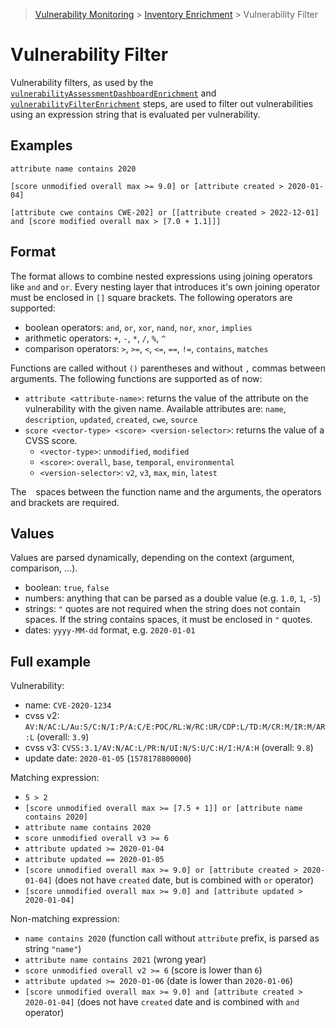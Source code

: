 > [Vulnerability Monitoring](../inventory-enrichment-overview.md) > [Inventory Enrichment](inventory-enrichment.md) >
> Vulnerability Filter

# Vulnerability Filter

Vulnerability filters, as used by the
[`vulnerabilityAssessmentDashboardEnrichment`](steps.md#vulnerability-assessment-dashboard-vad) and
[`vulnerabilityFilterEnrichment`](steps.md#vulnerability-filter) steps, are used to filter out vulnerabilities using an
expression string that is evaluated per vulnerability.

## Examples

```
attribute name contains 2020

[score unmodified overall max >= 9.0] or [attribute created > 2020-01-04]

[attribute cwe contains CWE-202] or [[attribute created > 2022-12-01] and [score modified overall max > [7.0 + 1.1]]]
```

## Format

The format allows to combine nested expressions using joining operators like `and` and `or`. Every nesting layer that
introduces it's own joining operator must be enclosed in `[]` square brackets. The following operators are supported:

- boolean operators: `and`, `or`, `xor`, `nand`, `nor`, `xnor`, `implies`
- arithmetic operators: `+`, `-`, `*`, `/`, `%`, `^`
- comparison operators: `>`, `>=`, `<`, `<=`, `==`, `!=`, `contains`, `matches`

Functions are called without `()` parentheses and without `,` commas between arguments. The following functions are
supported as of now:

- `attribute <attribute-name>`: returns the value of the attribute on the vulnerability with the given name. Available
  attributes are: `name`, `description`, `updated`, `created`, `cwe`, `source`
- `score <vector-type> <score> <version-selector>`: returns the value of a CVSS score.
    - `<vector-type>`: `unmodified`, `modified`
    - `<score>`: `overall`, `base`, `temporal`, `environmental`
    - `<version-selector>`: `v2`, `v3`, `max`, `min`, `latest`

The ` ` spaces between the function name and the arguments, the operators and brackets are required.

## Values

Values are parsed dynamically, depending on the context (argument, comparison, ...).

- boolean: `true`, `false`
- numbers: anything that can be parsed as a double value (e.g. `1.0`, `1`, `-5`)
- strings: `"` quotes are not required when the string does not contain spaces. If the string contains spaces, it must
  be
  enclosed in `"` quotes.
- dates: `yyyy-MM-dd` format, e.g. `2020-01-01`

## Full example

Vulnerability:

- name: `CVE-2020-1234`
- cvss v2: `AV:N/AC:L/Au:S/C:N/I:P/A:C/E:POC/RL:W/RC:UR/CDP:L/TD:M/CR:M/IR:M/AR:L` (overall: `3.9`)
- cvss v3: `CVSS:3.1/AV:N/AC:L/PR:N/UI:N/S:U/C:H/I:H/A:H` (overall: `9.8`)
- update date: `2020-01-05` (`1578178800000`)

Matching expression:

- `5 > 2`
- `[score unmodified overall max >= [7.5 + 1]] or [attribute name contains 2020]`
- `attribute name contains 2020`
- `score unmodified overall v3 >= 6`
- `attribute updated >= 2020-01-04`
- `attribute updated == 2020-01-05`
- `[score unmodified overall max >= 9.0] or [attribute created > 2020-01-04]` (does not have `created` date, but is
  combined with `or` operator)
- `[score unmodified overall max >= 9.0] and [attribute updated > 2020-01-04]`

Non-matching expression:

- `name contains 2020` (function call without `attribute` prefix, is parsed as string `"name"`)
- `attribute name contains 2021` (wrong year)
- `score unmodified overall v2 >= 6` (score is lower than `6`)
- `attribute updated >= 2020-01-06` (date is lower than `2020-01-06`)
- `[score unmodified overall max >= 9.0] and [attribute created > 2020-01-04]` (does not have `created` date and is
  combined with `and` operator)

